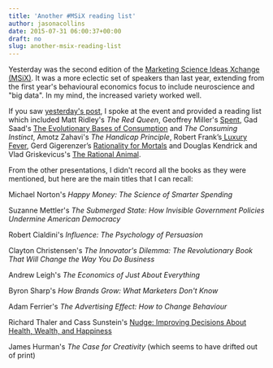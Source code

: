 ```yaml
---
title: 'Another #MSiX reading list'
author: jasonacollins
date: 2015-07-31 06:00:37+00:00
draft: no
slug: another-msix-reading-list
---
```


Yesterday was the second edition of the [Marketing Science Ideas Xchange (MSiX)](http://www.msix.com.au/). It was a more eclectic set of speakers than last year, extending from the first year's behavioural economics focus to include neuroscience and "big data". In my mind, the increased variety worked well.

If you saw [yesterday's post](https://www.jasoncollins.blog/please-not-another-bias-an-evolutionary-take-on-behavioural-economics/), I spoke at the event and provided a reading list which included Matt Ridley's *The Red Queen*, Geoffrey Miller's [Spent](https://www.jasoncollins.blog/millers-spent-sex-evolution-and-consumer-behavior/), Gad Saad's [The Evolutionary Bases of Consumption](https://www.jasoncollins.blog/saads-the-evolutionary-bases-of-consumption/) and *The Consuming Instinct*, Amotz Zahavi's *The Handicap Principle*, Robert Frank’s[ Luxury Fever](https://www.jasoncollins.blog/franks-luxury-fever/), Gerd Gigerenzer’s [Rationality for Mortals](https://www.jasoncollins.blog/gerd-gigerenzers-rationality-for-mortals-how-people-cope-with-uncertainty/) and Douglas Kendrick and Vlad Griskevicus's [The Rational Animal](https://www.jasoncollins.blog/kenrick-and-griskeviciuss-the-rational-animal/).

From the other presentations, I didn't record all the books as they were mentioned, but here are the main titles that I can recall:

Michael Norton's *Happy Money: The Science of Smarter Spending*

Suzanne Mettler's *The Submerged State: How Invisible Government Policies Undermine American Democracy*

Robert Cialdini's *Influence: The Psychology of Persuasion*

Clayton Christensen's *The Innovator's Dilemma: The Revolutionary Book That Will Change the Way You Do Business*

Andrew Leigh's *The Economics of Just About Everything*

Byron Sharp's *How Brands Grow: What Marketers Don't Know*

Adam Ferrier's *The Advertising Effect: How to Change Behaviour*

Richard Thaler and Cass Sunstein's [Nudge: Improving Decisions About Health, Wealth, and Happiness](https://www.jasoncollins.blog/thaler-and-sunsteins-nudge/)

James Hurman's *The Case for Creativity* (which seems to have drifted out of print)
